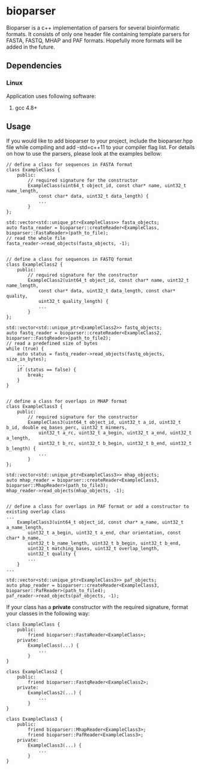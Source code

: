 # bioparser

Bioparser is a c++ implementation of parsers for several bioinformatic formats. It consists of only one header file containing template parsers for FASTA, FASTQ, MHAP and PAF formats. Hopefully more formats will be added in the future.

## Dependencies

### Linux

Application uses following software:

1. gcc 4.8+

## Usage

If you would like to add bioparser to your project, include the bioparser.hpp file while compiling and add -std=c++11 to your compiler flag list. For details on how to use the parsers, please look at the examples bellow:

    // define a class for sequences in FASTA format
    class ExampleClass {
        public:
            // required signature for the constructor
            ExampleClass(uint64_t object_id, const char* name, uint32_t name_length,
                const char* data, uint32_t data_length) {
                ...
            }
    };

    std::vector<std::unique_ptr<ExampleClass>> fasta_objects;
    auto fasta_reader = bioparser::createReader<ExampleClass, bioparser::FastaReader>(path_to_file);
    // read the whole file
    fasta_reader->read_objects(fasta_objects, -1);


    // define a class for sequences in FASTQ format
    class ExampleClass2 {
        public:
            // required signature for the constructor
            ExampleClass2(uint64_t object_id, const char* name, uint32_t name_length,
                const char* data, uint32_t data_length, const char* quality,
                uint32_t quality_length) {
                ...
            }
    };

    std::vector<std::unique_ptr<ExampleClass2>> fastq_objects;
    auto fastq_reader = bioparser::createReader<ExampleClass2, bioparser::FastqReader>(path_to_file2);
    // read a predefined size of bytes
    while (true) {
        auto status = fastq_reader->read_objects(fastq_objects, size_in_bytes);
        ...
        if (status == false) {
            break;
        }
    }


    // define a class for overlaps in MHAP format
    class ExampleClass3 {
        public:
            // required signature for the constructor
            ExampleClass3(uint64_t object_id, uint32_t a_id, uint32_t b_id, double eq_bases_perc, uint32_t minmers,
                uint32_t a_rc, uint32_t a_begin, uint32_t a_end, uint32_t a_length,
                uint32_t b_rc, uint32_t b_begin, uint32_t b_end, uint32_t b_length) {
                ...
            }
    };

    std::vector<std::unique_ptr<ExampleClass3>> mhap_objects;
    auto mhap_reader = bioparser::createReader<ExampleClass3, bioparser::MhapReader>(path_to_file3);
    mhap_reader->read_objects(mhap_objects, -1);


    // define a class for overlaps in PAF format or add a constructor to existing overlap class
    ...
        ExampleClass3(uint64_t object_id, const char* a_name, uint32_t a_name_length,
            uint32_t a_begin, uint32_t a_end, char orientation, const char* b_name,
            uint32_t b_name_length, uint32_t b_begin, uint32_t b_end,
            uint32_t matching_bases, uint32_t overlap_length,
            uint32_t quality {
            ...
        }
    ...

    std::vector<std::unique_ptr<ExampleClass3>> paf_objects;
    auto phap_reader = bioparser::createReader<ExampleClass3, bioparser::PafReader>(path_to_file4);
    paf_reader->read_objects(paf_objects, -1);

If your class has a **private** constructor with the required signature, format your classes in the following way:

    class ExampleClass {
        public:
            friend bioparser::FastaReader<ExampleClass>;
        private:
            ExampleClass(...) {
                ...
            }
    }

    class ExampleClass2 {
        public:
            friend bioparser::FastqReader<ExampleClass2>;
        private:
            ExampleClass2(...) {
                ...
            }
    }

    class ExampleClass3 {
        public:
            friend bioparser::MhapReader<ExampleClass3>;
            friend bioparser::PafReader<ExampleClass3>;
        private:
            ExampleClass3(...) {
                ...
            }
    }
